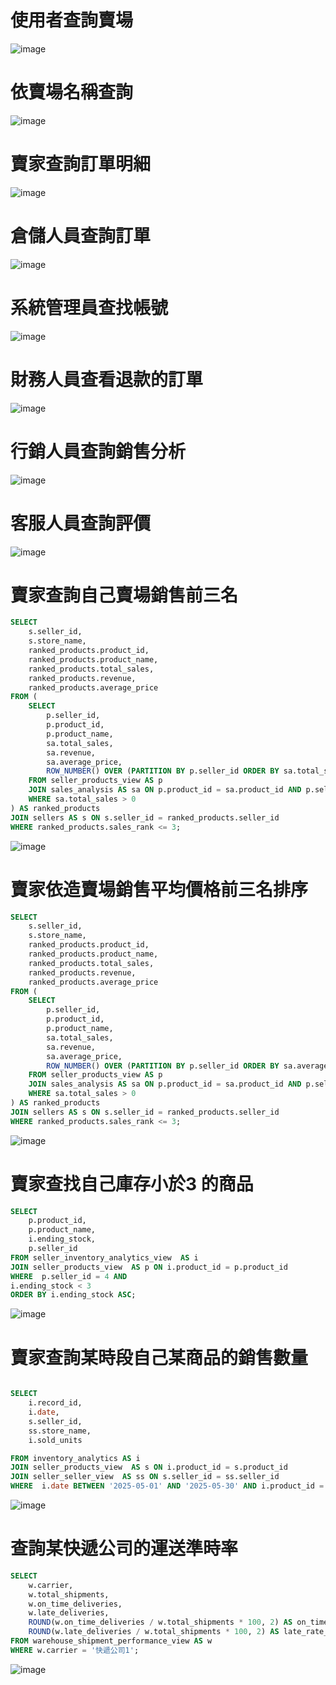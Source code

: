# 使用者查詢賣場


![image](https://github.com/user-attachments/assets/09f9278c-3890-41b9-9f52-90426cdf9116)

# 依賣場名稱查詢  
![image](https://github.com/user-attachments/assets/a8328098-005e-4681-9b38-5bf0ca862227)

# 賣家查詢訂單明細
![image](https://github.com/user-attachments/assets/5934b074-0f2f-42b8-9483-a7cca0e64c7d)

# 倉儲人員查詢訂單
![image](https://github.com/user-attachments/assets/a7a84442-2672-4214-9f01-7442e1b32d72)

# 系統管理員查找帳號
![image](https://github.com/user-attachments/assets/09dc1e25-0bf4-4994-bd88-206bc2312322)

# 財務人員查看退款的訂單
![image](https://github.com/user-attachments/assets/087029ba-3859-4299-b4cb-85608f23d4db)

# 行銷人員查詢銷售分析
![image](https://github.com/user-attachments/assets/b4677665-4677-464b-9851-528ba28a0242)

# 客服人員查詢評價
![image](https://github.com/user-attachments/assets/6ac932cd-96f8-46e3-a652-fb57ed551158)

# 賣家查詢自己賣場銷售前三名
```sql
SELECT
    s.seller_id,
    s.store_name,
    ranked_products.product_id,
    ranked_products.product_name,
    ranked_products.total_sales,
    ranked_products.revenue,
    ranked_products.average_price
FROM (
    SELECT
        p.seller_id,
        p.product_id,
        p.product_name,
        sa.total_sales,
        sa.revenue,
        sa.average_price,
        ROW_NUMBER() OVER (PARTITION BY p.seller_id ORDER BY sa.total_sales DESC) AS sales_rank
    FROM seller_products_view AS p
    JOIN sales_analysis AS sa ON p.product_id = sa.product_id AND p.seller_id = 2
    WHERE sa.total_sales > 0
) AS ranked_products
JOIN sellers AS s ON s.seller_id = ranked_products.seller_id
WHERE ranked_products.sales_rank <= 3;
```
![image](https://github.com/user-attachments/assets/5abf9cb8-232b-4616-a554-7dbfa7b51260)



# 賣家依造賣場銷售平均價格前三名排序
```sql
SELECT
    s.seller_id,
    s.store_name,
    ranked_products.product_id,
    ranked_products.product_name,
    ranked_products.total_sales,
    ranked_products.revenue,
    ranked_products.average_price
FROM (
    SELECT
        p.seller_id,
        p.product_id,
        p.product_name,
        sa.total_sales,
        sa.revenue,
        sa.average_price,
        ROW_NUMBER() OVER (PARTITION BY p.seller_id ORDER BY sa.average_price DESC) AS sales_rank
    FROM seller_products_view AS p
    JOIN sales_analysis AS sa ON p.product_id = sa.product_id AND p.seller_id = 2
    WHERE sa.total_sales > 0
) AS ranked_products
JOIN sellers AS s ON s.seller_id = ranked_products.seller_id
WHERE ranked_products.sales_rank <= 3;
```
![image](https://github.com/user-attachments/assets/52ca9213-5414-4f86-b176-463c4e50a267)



# 賣家查找自己庫存小於3 的商品
```sql
SELECT 
    p.product_id,
    p.product_name,
    i.ending_stock,
    p.seller_id
FROM seller_inventory_analytics_view  AS i
JOIN seller_products_view  AS p ON i.product_id = p.product_id
WHERE  p.seller_id = 4 AND
i.ending_stock < 3
ORDER BY i.ending_stock ASC;
```
![image](https://github.com/user-attachments/assets/11001939-0d58-4e38-81d8-0510c513c68f)


# 賣家查詢某時段自己某商品的銷售數量 
```sql

SELECT 
    i.record_id,
    i.date,
    s.seller_id,
    ss.store_name,
    i.sold_units

FROM inventory_analytics AS i
JOIN seller_products_view  AS s ON i.product_id = s.product_id
JOIN seller_seller_view  AS ss ON s.seller_id = ss.seller_id
WHERE  i.date BETWEEN '2025-05-01' AND '2025-05-30' AND i.product_id = 4;
```
![image](https://github.com/user-attachments/assets/60213996-99fa-4f6d-b163-215862704173)

# 查詢某快遞公司的運送準時率
```sql
SELECT 
    w.carrier,
    w.total_shipments,
    w.on_time_deliveries,
    w.late_deliveries,
    ROUND(w.on_time_deliveries / w.total_shipments * 100, 2) AS on_time_rate_percent,
    ROUND(w.late_deliveries / w.total_shipments * 100, 2) AS late_rate_percent
FROM warehouse_shipment_performance_view AS w
WHERE w.carrier = '快遞公司1';

```
![image](https://github.com/user-attachments/assets/0d8643e0-f42a-43ad-9a73-1f58782549c9)
